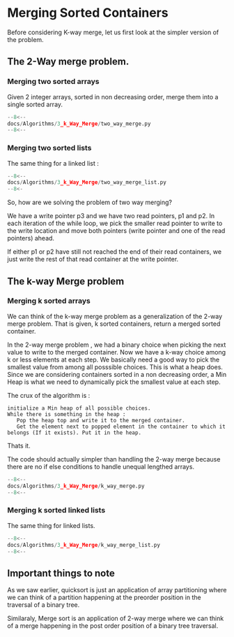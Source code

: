 # Merging Sorted Containers

Before considering K-way merge, let us first look at the simpler version of the problem.

## The 2-Way merge problem.

### Merging two sorted arrays

Given 2 integer arrays, sorted in non decreasing order, merge them into a single sorted array. 


```python
--8<--
docs/Algorithms/3_k_Way_Merge/two_way_merge.py
--8<--
```

### Merging two sorted lists

The same thing for a linked list :

```python
--8<--
docs/Algorithms/3_k_Way_Merge/two_way_merge_list.py
--8<-
```


So, how are we solving the problem of two way merging?

We have a write pointer p3 and we have two read pointers, p1 and p2.
In each iteration of the while loop, we pick the smaller read pointer to write to the write location and move both pointers (write pointer and one of the read pointers) ahead.

If either p1 or p2 have still not reached the end of their read containers, we just write the rest of that read container at the write pointer.

## The k-way Merge problem

### Merging k sorted arrays

We can think of the k-way merge problem as a generalization of the 2-way merge problem. That is given, k sorted containers, return a merged sorted container.

In the 2-way merge problem , we had a binary choice when picking the next value to write to the merged container. 
Now we have a k-way choice among k or less elements at each step. We basically need a good way to pick the smallest value from among all posssible choices. This is what a heap does. Since we are considering containers sorted in a non decreasing order, a Min Heap is what we need to dynamically pick the smallest value at each step.

The crux of the algorithm is :

```
initialize a Min heap of all possible choices. 
While there is something in the heap : 
   Pop the heap top and write it to the merged container.
   Get the element next to popped element in the container to which it belongs (If it exists). Put it in the heap.
```

Thats it.

The code should actually simpler than handling the 2-way merge because there are no if else conditions to handle unequal lengthed arrays.
 

```python
--8<--
docs/Algorithms/3_k_Way_Merge/k_way_merge.py
--8<--
```

### Merging k sorted linked lists

The same thing for linked lists. 

```python
--8<--
docs/Algorithms/3_k_Way_Merge/k_way_merge_list.py
--8<--
```


## Important things to note

As we saw earlier, quicksort is just an application of array partitioning where we can think of a partition happening at the preorder position in the traversal of a binary tree. 

Similaraly, Merge sort is an application of 2-way merge where we can think of a merge happening in the post order position of a binary tree traversal.